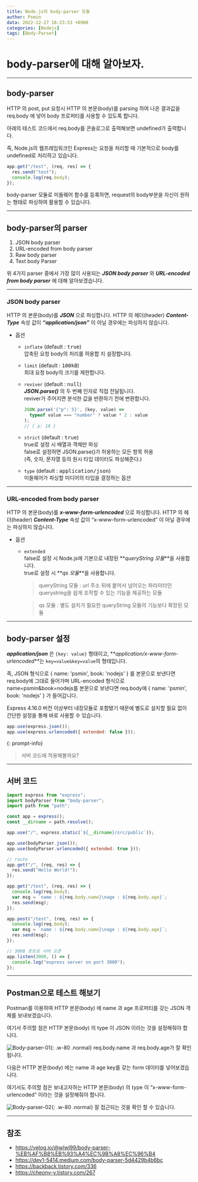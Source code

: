```yaml
---
title: Node.js의 body-parser 모듈
author: Psmin
data: 2022-12-27 16:23:53 +0900
categories: [Nodejs]
tags: [Body-Parser]
---
```


# body-parser에 대해 알아보자.

---

## body-parser

HTTP 의 post, put 요청시 HTTP 의 본문(body)를 parsing 하여 나온 결과값을 req.body 에 넣어 body 프로퍼티를 사용할 수 있도록 합니다.

아래의 테스트 코드에서 req.body를 콘솔로그로 출력해보면 undefined가 출력합니다.

즉, Node.js의 웹프레임워크인 Express는 요청을 처리할 때 기본적으로 body를 undefined로 처리하고 있습니다.

```js
app.get("/test", (req, res) => {
  res.send("test");
  console.log(req.body);
});
```

body-parser 모듈로 미들웨어 함수를 등록하면, request의 body부분을 자신이 원하는 형태로 파싱하여 활용할 수 있습니다.

---

## body-parser의 parser

1. JSON body parser
2. URL-encoded from body parser
3. Raw body parser
4. Text body Parser

위 4가지 parser 중에서 가장 많이 사용되는 **_JSON body parser_** 와 **_URL-encoded from body parser_** 에 대해 알아보겠습니다.

---

### JSON body parser

HTTP 의 본문(body)를 **_JSON_** 으로 파싱합니다.
HTTP 의 헤더(header) **_Content-Type_** 속성 값이 **_“application/json”_** 이 아닐 경우에는 파싱하지 않습니다.

- 옵션

  - `inflate` (default : <kbd>true</kbd>)  
    압축된 요청 body의 처리를 허용합 지 설정합니다.

  - `limit` (default : <kbd>100kB</kbd>)  
    최대 요청 body의 크기를 제한합니다.

  - `reviver` (default : <kbd>null</kbd>)  
    **_JSON.parse()_** 의 두 번째 인자로 직접 전달됩니다.  
    reviver가 주어지면 분석한 값을 반환하기 전에 변환합니다.

    ```js
    JSON.parse('{"p": 5}', (key, value) =>
      typeof value === "number" ? value * 2 : value
    );
    // { p: 10 }
    ```

  - `strict` (default : <kbd>true</kbd>)  
    true로 설정 시 배열과 객체만 파싱  
    false로 설정하면 JSON.parse()가 허용하는 모든 항목 허용  
    (즉, 숫자, 문자열 등의 원시 타입 데이터도 파싱해준다.)

  - `type` (default : <kbd>application/json</kbd>)  
    미들웨어가 파싱할 미디어의 타입을 결정하는 옵션

---

### URL-encoded from body parser

HTTP 의 본문(body)를 **_x-www-form-urlencoded_** 으로 파싱합니다.
HTTP 의 헤더(header) **_Content-Type_** 속성 값이 “x-www-form-urlencoded” 이 아닐 경우에는 파싱하지 않습니다.

- 옵션

  - `extended`  
    false로 설정 시 Node.js에 기본으로 내장된 **_queryString 모듈_**을 사용합니다.  
    true로 설정 시 **_qs 모듈_**을 사용합니다.

    > queryString 모듈 : url 주소 뒤에 붙어서 넘어오는 파라미터인 querystring을 쉽게 조작할 수 있는 기능을 제공하는 모듈

    > qs 모듈 : 별도 설치가 필요한 queryString 모듈의 기능보다 확장된 모듈

---

## body-parser 설정

**_application/json_** 은 `{key: value}` 형태이고, **_application/x-www-form-urlencoded_**는 `key=value&key=value`의 형태입니다.

즉, JSON 형식으로 { name: 'psmin', book: 'nodejs' } 를 본문으로 보낸다면 req.body에 그대로 들어가며 URL-encoded 형식으로 name=psmin&book=nodejs를 본문으로 보낸다면
req.body에 { name: 'psmin', book: 'nodejs' } 가 들어갑니다.

Express 4.16.0 버전 이상부터 내장모듈로 포함됐기 때문에 별도로 설치할 필요 없이 간단한 설정을 통해 바로 사용할 수 있습니다.

```js
app.use(express.json());
app.use(express.urlencoded({ extended: false }));
```

{: prompt-info}

> 서버 코드에 적용해볼까요?

---

## 서버 코드

```js
import express from "express";
import bodyParser from "body-parser";
import path from "path";

const app = express();
const __dirname = path.resolve();

app.use("/", express.static(`${__dirname}/src/public`));

app.use(bodyParser.json());
app.use(bodyParser.urlencoded({ extended: true }));

// route
app.get("/", (req, res) => {
  res.send("Hello World!");
});

app.get("/test", (req, res) => {
  console.log(req.body);
  var msg = `name : ${req.body.name}\nage : ${req.body.age}`;
  res.send(msg);
});

app.post("/test", (req, res) => {
  console.log(req.body);
  var msg = `name : ${req.body.name}\nage : ${req.body.age}`;
  res.send(msg);
});

// 3000 포트로 서버 오픈
app.listen(3000, () => {
  console.log("express server on port 3000");
});
```

---

## Postman으로 테스트 해보기

Postman를 이용하여 HTTP 본문(body) 에 name 과 age 프로퍼티를 갖는 JSON 객체를 보내보겠습니다.

여기서 주의할 점은 HTTP 본문(body) 의 type 이 JSON 이라는 것을 설정해줘야 합니다.

![Body-parser-01](/assets/img/postman-bodyparser-01.png){: .w-80 .normal}
req.body.name 과 req.body.age가 잘 확인됩니다.

다음은 HTTP 본문(body) 에는 name 과 age key를 갖는 form 데이터를 넣어보겠습니다.

여기서도 주의할 점은 보내고자하는 HTTP 본문(body) 의 type 이 “x-www-form-urlencoded” 이라는 것을 설정해줘야 합니다.

![Body-parser-02](/assets/img/postman-bodyparser-02.png){: .w-80 .normal}
잘 접근되는 것을 확인 할 수 있습니다.

---

## 참조

- <https://velog.io/@wlwl99/body-parser-%EB%AF%B8%EB%93%A4%EC%9B%A8%EC%96%B4>
- <https://dev1-5414.medium.com/body-parser-5d4429b4b6bc>
- <https://backback.tistory.com/336>
- <https://cheony-y.tistory.com/267>
